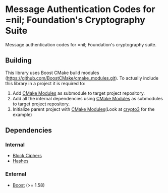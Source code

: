 # Message Authentication Codes for =nil; Foundation's Cryptography Suite

Message authentication codes for =nil; Foundation's cryptography suite.

## Building

This library uses Boost CMake build modules (https://github.com/BoostCMake/cmake_modules.git). To actually include this
library in a project it is required to:

1. Add [CMake Modules](https://github.com/BoostCMake/cmake_modules.git) as submodule to target project repository.
2. Add all the internal dependencies using [CMake Modules](https://github.com/BoostCMake/cmake_modules.git) as
   submodules to target project repository.
3. Initialize parent project with [CMake Modules](https://github.com/BoostCMake/cmake_modules.git)(Look
   at [crypto3](https://github.com/nilfoundation/crypto3.git) for the example)

## Dependencies

### Internal

* [Block Ciphers](https://github.com/nilfoundation/block.git)
* [Hashes](https://github.com/nilfoundation/hash.git)

### External

* [Boost](https://boost.org) (>= 1.58)
